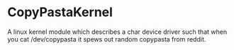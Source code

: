 # CopyPastaKernel
A linux kernel module which describes a char device driver such that when you cat /dev/copypasta it spews out random copypasta from reddit.

